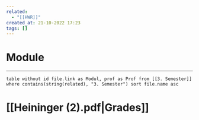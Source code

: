 ```yaml
---
related:
  - "[[HWR]]"
created_at: 21-10-2022 17:23
tags: []
---
```

# Module
---
```dataview
table without id file.link as Modul, prof as Prof from [[3. Semester]] where contains(string(related), "3. Semester") sort file.name asc
```

# [[Heininger (2).pdf|Grades]]